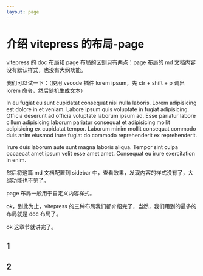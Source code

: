 ```yaml
---
layout: page
---
```


# 介绍 vitepress 的布局-page

vitepress 的 doc 布局和 page 布局的区别只有两点：page 布局的 md 文档内容没有默认样式，也没有大纲功能。

我们可以试一下：（使用 vscode 插件 lorem ipsum，先 ctr + shift + p 调出 lorem 命令，然后随机生成文本）

In eu fugiat eu sunt cupidatat consequat nisi nulla laboris. Lorem adipisicing est dolore in et veniam. Labore ipsum quis voluptate in fugiat adipisicing. Officia deserunt ad officia voluptate laborum ipsum ad. Esse pariatur labore cillum adipisicing laborum pariatur consequat et adipisicing mollit adipisicing ex cupidatat tempor. Laborum minim mollit consequat commodo duis anim eiusmod irure fugiat do commodo reprehenderit ex reprehenderit.

Irure duis laborum aute sunt magna laboris aliqua. Tempor sint culpa occaecat amet ipsum velit esse amet amet. Consequat eu irure exercitation in enim.

然后将这篇 md 文档配置到 sidebar 中，查看效果，发现内容的样式没有了，大纲功能也不见了。

page 布局一般用于自定义内容样式。

ok，到此为止，vitepress 的三种布局我们都介绍完了，当然，我们用到的最多的布局就是 doc 布局了。

ok 这章节就讲完了。    

## 1

## 2